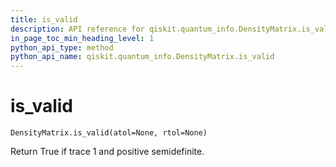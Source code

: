 ```yaml
---
title: is_valid
description: API reference for qiskit.quantum_info.DensityMatrix.is_valid
in_page_toc_min_heading_level: 1
python_api_type: method
python_api_name: qiskit.quantum_info.DensityMatrix.is_valid
---
```


# is\_valid

<span id="qiskit.quantum_info.DensityMatrix.is_valid" />

`DensityMatrix.is_valid(atol=None, rtol=None)`

Return True if trace 1 and positive semidefinite.

